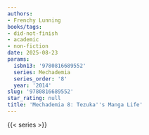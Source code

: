 ```yaml
---
authors:
- Frenchy Lunning
books/tags:
- did-not-finish
- academic
- non-fiction
date: 2025-08-23
params:
  isbn13: '9780816689552'
  series: Mechademia
  series_order: '8'
  year: '2014'
slug: '9780816689552'
star_rating: null
title: 'Mechademia 8: Tezuka''s Manga Life'
---
```


<!--more-->

{{< series >}}